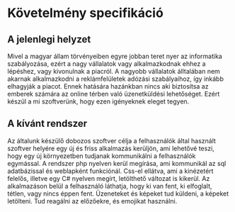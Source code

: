 # Követelmény specifikáció

## A jelenlegi helyzet

Mivel a magyar állam törvényeiben egyre jobban teret nyer az informatika szabályozása,
ezért a nagy vállalatok vagy alkalmazkodnak ehhez a lépéshez, vagy kivonulnak a piacról.
A nagyobb vállalatok álltalában nem akarnak alkalmazkodni a reklámfelületek adózási
szabályaihoz, így inkább elhagyják a piacot. Ennek hatására hazánkban nincs aki
biztosítsa az emberek számára az online térben való üzenetküldési lehetőséget.
Ezért készül a mi szoftverünk, hogy ezen igényeknek eleget tegyen.

## A kívánt rendszer

Az általunk készülő dobozos szoftver célja a felhasználók által használt szoftver helyére egy 
új és friss alkalmazás kerüljön, ami lehetővé teszi, hogy egy új környezetben tudjanak
kommunikálni a felhasználók egymással. A rendszer php nyelven kerül megírása, ami kommunikál az 
sql adatbázissal és weblapként funkciónál. Css-el ellátva, ami a kinézetért felelős, illetve egy 
C# nyelven megírt, letölthető változat is kikerül. Az alkalmazáson belül
a felhasználó láthatja, hogy ki van fent, ki elfoglalt, tétlen, vagy nincs éppen fent.
Üzeneteket és képeket tud küldeni, a képeket letölteni. Tud reagálni az előzőekre, és emojikat
használni.
